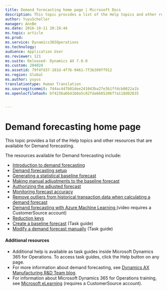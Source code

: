 ```yaml
---
title: Demand forecasting home page | Microsoft Docs
description: This topic provides a list of the Help topics and other resources that are available for Demand forecasting.
author: YuyuScheller
manager: AnnBe
ms.date: 2016-10-11 20:19:44
ms.topic: article
ms.prod: 
ms.service: Dynamics365Operations
ms.technology: 
audience: Application User
ms.reviewer: 121
ms.suite: Released- Dynamics AX 7.0.0
ms.custom: 204024
ms.assetid: 79f4fd37-181d-4f76-9461-7f3b309ff912
ms.region: Global
ms.author: yuyus
translationtype: Human Translation
ms.sourcegitcommit: 744ac447b01dee241043ba27e3b1ffdcb0022a1b
ms.openlocfilehash: bf4236a6b41b0a5c02fda6685206f7a118d02835


---
```


# <a name="demand-forecasting-home-page"></a>Demand forecasting home page

This topic provides a list of the Help topics and other resources that are available for Demand forecasting.

The resources available for Demand forecasting include:

-   [Introduction to demand forecasting](https://docs.microsoft.com/en-us/dynamics365/operations/manufacturing/master-planning/introduction-to-dynamics-ax7-demand-forecasting)
-   [Demand forecasting setup](https://docs.microsoft.com/en-us/dynamics365/operations/manufacturing/master-planning/demand-forecasting-setup)
-   [Generating a statistical baseline forecast](https://docs.microsoft.com/en-us/dynamics365/operations/manufacturing/master-planning/generating-a-statistical-baseline-forecast)
-   [Making manual adjustments to the baseline forecast](https://docs.microsoft.com/en-us/dynamics365/operations/manufacturing/master-planning/making-manual-adjustments-to-the-baseline-forecast)
-   [Authorizing the adjusted forecast](https://docs.microsoft.com/en-us/dynamics365/operations/manufacturing/master-planning/authorizing-the-adjusted-forecast)
-   [Monitoring forecast accuracy](https://docs.microsoft.com/en-us/dynamics365/operations/manufacturing/master-planning/monitoring-forecast-accuracy)
-   [Remove outliers from historical transaction data when calculating a demand forecast](https://docs.microsoft.com/en-us/dynamics365/operations/manufacturing/master-planning/remove-outliers-from-historical-transaction-data-when-calculating-a-demand-forecast)
-   [Demand forecasting with Azure Machine Learning ](https://mbs.microsoft.com/customersource/northamerica/AX/learning/presentations/DynamicsTechnicalConference16)(video requires a CustomerSource account)
-   [Reduction keys](https://docs.microsoft.com/en-us/dynamics365/operations/manufacturing/master-planning/reduction-keys)
-   [Create a baseline forecast](http://ax.help.dynamics.com/en/wiki/develop-baseline-forecast/) (Task guide)
-   [Modify a demand forecast manually](http://ax.help.dynamics.com/en/wiki/modify-a-demand-forecast-manually/) (Task guide)

#### <a name="additional-resources"></a>Additional resources

-   Additional help is available as task guides inside Microsoft Dynamics 365 for Operations. To access task guides, click the Help button on any page.
-   For more information about demand forecasting, see [Dynamics AX Manufacturing R&D Team blog](https://blogs.msdn.microsoft.com/axmfg/).
-   For information about Microsoft Dynamics 365 for Operations training, see [Microsoft eLearning](https://mbspartner.microsoft.com/AX/LearningPlans) (requires a CustomerSource account).





<!--HONumber=Feb17_HO3-->


